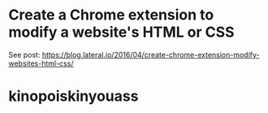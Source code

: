 # Create a Chrome extension to modify a website's HTML or CSS

See post: https://blog.lateral.io/2016/04/create-chrome-extension-modify-websites-html-css/
# kinopoiskinyouass
